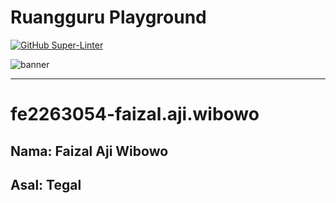 # Ruangguru Playground

[![GitHub Super-Linter](https://github.com/ruang-guru/playground/workflows/Lint%20Code%20Base/badge.svg)](https://github.com/marketplace/actions/super-linter)

![banner](banner.png)

---

# fe2263054-faizal.aji.wibowo

## Nama: Faizal Aji Wibowo

## Asal: Tegal
